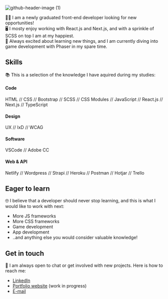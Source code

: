 ![github-header-image (1)](https://user-images.githubusercontent.com/71260714/172382065-1d377609-d3d8-4ff8-96bb-df63670d4a18.png)

:woman_technologist: I am a newly graduated front-end developer looking for new opportunities!  
:desktop_computer: I mosty enjoy working with React.js and Next.js, and with a sprinkle of SCSS on top I am at my happiest.  
:space_invader: Always excited about learning new things, and I am currently diving into game development with Phaser in my spare time.  

## Skills

:books: This is a selection of the knowledge I have aquired during my studies:

#### Code
HTML // CSS // Bootstrap // SCSS // CSS Modules // JavaScript // React.js // Next.js // TypeScript

#### Design
UX // IxD // WCAG

#### Software
VSCode // Adobe CC

#### Web & API
Netlify // Wordpress // Strapi // Heroku // Postman // Hotjar // Trello

## Eager to learn

:nerd_face: I believe that a developer should never stop learning, and this is what I would like to work with next:

- More JS frameworks
- More CSS frameworks
- Game development
- App development
- ..and anything else you would consider valuable knowledge!

## Get in touch

:handshake: I am always open to chat or get involved with new projects. Here is how to reach me:

- [LinkedIn](https://www.linkedin.com/in/cecilie-hovde-olsen/)
- [Portfolio website](https://cecilieol.netlify.app/) (work in progress)
- [E-mail](mailto:cecilieolsen14@gmail.com)
